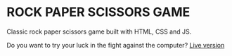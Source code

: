 # ROCK PAPER SCISSORS GAME
Classic rock paper scissors game built with HTML, CSS and JS.

Do you want to try your luck in the fight against the computer?
[Live version](https://agiemza.github.io/rock-paper-scissors/)